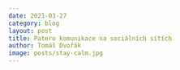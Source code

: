```yaml
---
date: 2021-03-27
category: blog
layout: post
title: Patero komunikace na sociálních sítích
author: Tomáš Dvořák
image: posts/stay-calm.jpg
---
```





